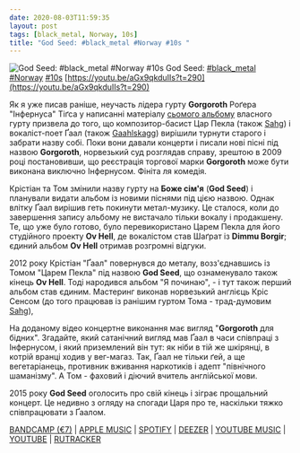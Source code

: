 ```yaml
---
date: 2020-08-03T11:59:35
layout: post
tags: [black_metal, Norway, 10s]
title: "God Seed: #black_metal #Norway #10s "
---
```

![God Seed: #black_metal #Norway #10s ](https://cdn4.telesco.pe/file/VclyMkZr9jCMeJep3TC8N6-hj2m7gpofaC9jblogZ3rnxTSGc4T6Ge6RZD3PTavFoM0U-7L5xNpzHmKTCbibeMifvWPUCuWeKschGOhGCyjg23hDRVyQocpAz0l4Tn1-rddUKDckfTZOCpt9xkxmwYClkurlDb-ZEuipMbZEKwzGRAYGjsUoAPC_4AFlt4_yucNCLNDyc48IQvC4N40U8cztmQOjY9bB0ddTYTfGNhtvLDICGyhXWOwjZyrJ5DSg_u0aj1FtRf_lrMsXdwv76FR6fJTUojHTPrOOvmpD-8E8UDJ4rJX1pO3Bgn_x6g2njjx3dlfJQ8i-XKZM_DzZlg.jpg)
God Seed: [#black_metal](/tags/#black_metal) [#Norway](/tags/#Norway) [#10s](/tags/#10s) [https://youtu.be/aGx9qkduIIs?t=290](https://youtu.be/aGx9qkduIIs?t=290)

Як я уже писав раніше, неучасть лідера гурту **Gorgoroth** Роґера &quot;Інфернуса&quot; Тіґса у написанні матеріалу [сьомого альбому](/2020-01-02-gorgoroth--black-metal-norway-00s-) власного гурту призвела до того, що композитор-басист Цар Пекла (також [Sahg](/2020-05-08-sahg--heavy-metal-traditional-doom-metal-norway)) і вокаліст-поет Ґаал (також [Gaahlskagg](/2019-10-30-gaahlskagg--black-metal-norway-90s))  вирішили турнути старого і забрати назву собі. Поки вони давали концерти і писали нові пісні під назвою **Gorgoroth**, норвезький суд розглядав справу, зрештою в 2009 році постановивши, що реєстрація торгової марки **Gorgoroth** може бути виконана виключно Інфернусом. Фініта ля комедія.

Крістіан та Том змінили назву гурту на **Боже сім&#39;я** (**God Seed**) і планували видати альбом із новими піснями під цією назвою. Однак влітку Ґаал вирішив геть покинути метал-музику. Це сталося, коли до завершення запису альбому не вистачало тільки вокалу і продакшену. Те, що уже було готово, було перевикористано Царем Пекла для його студійного проекту **Ov Hell**, де вокалістом став Шаґрат із **Dimmu Borgir**; єдиний альбом **Ov Hell** отримав розгромні відгуки.

2012 року Крістіан &quot;Ґаал&quot; повернувся до металу, возз&#39;єднавшись із Томом &quot;Царем Пекла&quot; під назвою **God Seed**, що ознаменувало також кінець **Ov Hell**. Тоді народився альбом &quot;Я починаю&quot;, - і тут також перший альбом став єдиним. Мастеринг виконав норвезький англієць Кріс Сенсом (до того працював із ранішим гуртом Тома - трад-думовим [Sahg](/2020-05-08-sahg--heavy-metal-traditional-doom-metal-norway)),

На доданому відео концертне виконання має вигляд &quot;**Gorgoroth** для бідних&quot;. Згадайте, який сатанічний вигляд мав Ґаал в часи співпраці з Інфернусом, і який приземлений він тут: як ніби в тій же шкірянці, в котрій вранці ходив у вег-магаз. Так, Ґаал не тільки ґей, а ще вегетаріанець, противник вживання наркотиків і адепт &quot;північного шаманізму&quot;. А Том - фаховий і діючий вчитель англійської мови.

2015 року **God Seed** оголосить про свій кінець і зіграє прощальний концерт. Це недивно з огляду на спогади Царя про те, наскільки тяжко співпрацювати з Ґаалом.

[BANDCAMP (€7)](https://godseed.bandcamp.com/album/i-begin) \| [APPLE MUSIC](https://music.apple.com/us/album/i-begin/1484402112) \| [SPOTIFY](https://open.spotify.com/album/4UAoM4pFSQxe26iarlRmHG) \| [DEEZER](https://www.deezer.com/album/115794152?utm_source=deezer&amp;utm_content=album-115794152&amp;utm_term=1601611822_1596443647&amp;utm_medium=web) \| [YOUTUBE MUSIC](https://music.youtube.com/playlist?list=OLAK5uy_n5RQAggDWQ7B4ygZ2Fojgw4jvxZNYvbX0) \| [YOUTUBE](https://www.youtube.com/playlist?list=OLAK5uy_l6KIsLdsWUcvXNUyPPdqo_v9leYDkRhUo) \| [RUTRACKER](https://rutracker.org/forum/viewtopic.php?t=4224688)